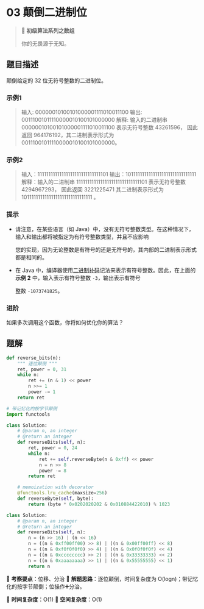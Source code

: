 # 03 颠倒二进制位

> 🌈 **初级算法系列之数组**
>
> 你的无畏源于无知。

## 题目描述

颠倒给定的 32 位无符号整数的二进制位。

### 示例1

> 输入: 00000010100101000001111010011100
> 输出: 00111001011110000010100101000000
> 解释: 输入的二进制串 00000010100101000001111010011100 表示无符号整数 43261596，
> 因此返回 964176192，其二进制表示形式为 00111001011110000010100101000000。

### 示例2

> 输入：11111111111111111111111111111101
> 输出：10111111111111111111111111111111
> 解释：输入的二进制串 11111111111111111111111111111101 表示无符号整数 4294967293，
> 因此返回 3221225471 其二进制表示形式为 10111111111111111111111111111111 。

### 提示

- 请注意，在某些语言（如 Java）中，没有无符号整数类型。在这种情况下，输入和输出都将被指定为有符号整数类型，并且不应影响

  您的实现，因为无论整数是有符号的还是无符号的，其内部的二进制表示形式都是相同的。

- 在 Java 中，编译器使用[二进制补码](https://baike.baidu.com/item/二进制补码/5295284)记法来表示有符号整数。因此，在上面的 **示例 2** 中，输入表示有符号整数 `-3`，输出表示有符号

  整数 `-1073741825`。

### 进阶

如果多次调用这个函数，你将如何优化你的算法？

## 题解

```python
def reverse_bits(n):
    """ 逐位颠倒 """
    ret, power = 0, 31
    while n:
        ret += (n & 1) << power
        n >>= 1
        power -= 1
    return ret
```

```python
# 带记忆化的按字节颠倒
import functools

class Solution:
    # @param n, an integer
    # @return an integer
    def reverseBits(self, n):
        ret, power = 0, 24
        while n:
            ret += self.reverseByte(n & 0xff) << power
            n = n >> 8
            power -= 8
        return ret

    # memoization with decorator
    @functools.lru_cache(maxsize=256)
    def reverseByte(self, byte):
        return (byte * 0x0202020202 & 0x010884422010) % 1023
```

```python
class Solution:
    # @param n, an integer
    # @return an integer
    def reverseBits(self, n):
        n = (n >> 16) | (n << 16)
        n = ((n & 0xff00ff00) >> 8) | ((n & 0x00ff00ff) << 8)
        n = ((n & 0xf0f0f0f0) >> 4) | ((n & 0x0f0f0f0f) << 4)
        n = ((n & 0xcccccccc) >> 2) | ((n & 0x33333333) << 2)
        n = ((n & 0xaaaaaaaa) >> 1) | ((n & 0x55555555) << 1)
        return n
```

🍥 **考察要点**：位移、分治
🍬 **解题思路**：逐位颠倒，时间复杂度为 O(logn)；带记忆化的按字节颠倒；位操作➕分治。

🍉 **时间复杂度**：O(1)
🍭 **空间复杂度**：O(1)
